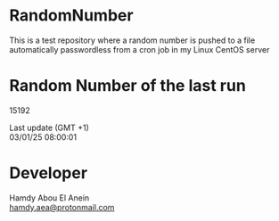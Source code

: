# RandomNumber    
This is a test repository where a random number is pushed to a file automatically passwordless from a cron job in my Linux CentOS server    
# Random Number of the last run   
15192
      
Last update (GMT +1)    
03/01/25 08:00:01
# Developer    
Hamdy Abou El Anein   
hamdy.aea@protonmail.com
